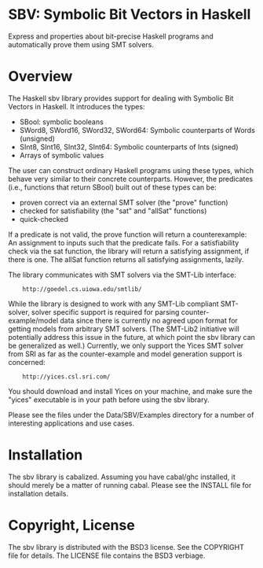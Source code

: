 SBV: Symbolic Bit Vectors in Haskell
====================================

Express and properties about bit-precise Haskell programs and automatically prove
them using SMT solvers.

Overview
========
The Haskell sbv library provides support for dealing with Symbolic Bit Vectors
in Haskell. It introduces the types:

  - SBool: symbolic booleans
  - SWord8, SWord16, SWord32, SWord64: Symbolic counterparts of Words (unsigned)
  - SInt8,  SInt16,  SInt32,  SInt64: Symbolic counterparts of Ints (signed)
  - Arrays of symbolic values

The user can construct ordinary Haskell programs using these types, which behave
very similar to their concrete counterparts. However, the predicates (i.e., functions
that return SBool) built out of these types can be:

  - proven correct via an external SMT solver (the "prove" function)
  - checked for satisfiability (the "sat" and "allSat" functions)
  - quick-checked

If a predicate is not valid, the prove function will return a counterexample: An 
assignment to inputs such that the predicate fails. For a satisfiability
check via the sat function, the library will return a satisfying assignment, if
there is one. The allSat function returns all satisfying assignments, lazily.

The library communicates with SMT solvers via the SMT-Lib interface:
     
        http://goedel.cs.uiowa.edu/smtlib/

While the library is designed to work with any SMT-Lib compliant SMT-solver,
solver specific support is required for parsing counter-example/model data since
there is currently no agreed upon format for getting models from arbitrary SMT
solvers. (The SMT-Lib2 initiative will potentially address this issue in the
future, at which point the sbv library can be generalized as well.)
Currently, we only support the Yices SMT solver from SRI as far as the counter-example
and model generation support is concerned:

        http://yices.csl.sri.com/

You should download and install Yices on your machine, and make sure the
"yices" executable is in your path before using the sbv library.

Please see the files under the Data/SBV/Examples directory for a number of
interesting applications and use cases.

Installation
============
The sbv library is cabalized. Assuming you have cabal/ghc installed, it should merely
be a matter of running cabal. Please see the INSTALL file for installation details.

Copyright, License
==================
The sbv library is distributed with the BSD3 license. See the COPYRIGHT file for
details. The LICENSE file contains the BSD3 verbiage.
